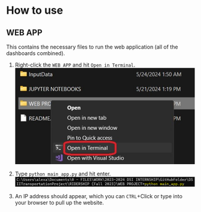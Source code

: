 # How to use
## WEB APP
This contains the necessary files to run the web application (all of the dashboards combined).
1. Right-click the `WEB APP` and hit `Open in Terminal`.\
![How to open in in terminal](../VIDEO%20TUTORIALS/_img/RidershipREADME_1.jpg)

2. Type `python main_app.py` and hit enter.\
![How to run python program.](../VIDEO%20TUTORIALS/_img/RidershipREADME_2.png)

3. An IP address should appear, which you can `CTRL`+Click or type into your browser to pull up the website.